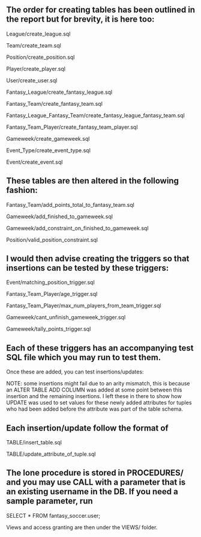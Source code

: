 ## The order for creating tables has been outlined in the report but for brevity, it is here too:

League/create_league.sql

Team/create_team.sql

Position/create_position.sql

Player/create_player.sql

User/create_user.sql

Fantasy_League/create_fantasy_league.sql

Fantasy_Team/create_fantasy_team.sql

Fantasy_League_Fantasy_Team/create_fantasy_league_fantasy_team.sql

Fantasy_Team_Player/create_fantasy_team_player.sql

Gameweek/create_gameweek.sql

Event_Type/create_event_type.sql

Event/create_event.sql

## These tables are then altered in the following fashion:

Fantasy_Team/add_points_total_to_fantasy_team.sql

Gameweek/add_finished_to_gameweek.sql

Gameweek/add_constraint_on_finished_to_gameweek.sql

Position/valid_position_constraint.sql

## I would then advise creating the triggers so that insertions can be tested by these triggers:

Event/matching_position_trigger.sql

Fantasy_Team_Player/age_trigger.sql

Fantasy_Team_Player/max_num_players_from_team_trigger.sql

Gameweek/cant_unfinish_gameweek_trigger.sql

Gameweek/tally_points_trigger.sql

## Each of these triggers has an accompanying test SQL file which you may run to test them.

Once these are added, you can test insertions/updates:

NOTE: some insertions might fail due to an arity mismatch, this is because an ALTER TABLE ADD COLUMN was
added at some point between this insertion and the remaining insertions. I left these in there to show how
UPDATE was used to set values for these newly added attributes for tuples who had been added before the
attribute was part of the table schema.

## Each insertion/update follow the format of

TABLE/insert_table.sql

TABLE/update_attribute_of_tuple.sql

## The lone procedure is stored in PROCEDURES/ and you may use CALL with a parameter that is an existing username in the DB. If you need a sample parameter, run

SELECT * FROM fantasy_soccer.user;

Views and access granting are then under the VIEWS/ folder.

